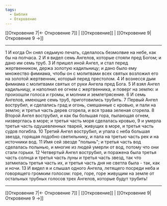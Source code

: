 ```yaml
---
tags:
  - Библия
  - Откровение
---
```

[[Откровение 7|← Откровение 7]] | [[Откровение]] | [[Откровение 9|Откровение 9 →]]

---
1 И когда Он снял седьмую печать, сделалось безмолвие на небе, как бы на полчаса.
2 И я видел семь Ангелов, которые стояли пред Богом; и дано им семь труб.
3 И пришел иной Ангел, и стал перед жертвенником, держа золотую кадильницу; и дано было ему множество фимиама, чтобы он с молитвами всех святых возложил его на золотой жертвенник, который перед престолом.
4 И вознесся дым фимиама с молитвами святых от руки Ангела пред Бога.
5 И взял Ангел кадильницу, и наполнил ее огнем с жертвенника, и поверг на землю: и произошли голоса и громы, и молнии и землетрясение.
6 И семь Ангелов, имеющие семь труб, приготовились трубить.
7 Первый Ангел вострубил, и сделались град и огонь, смешанные с кровью, и пали на землю; и третья часть дерев сгорела, и вся трава зеленая сгорела.
8 Второй Ангел вострубил, и как бы большая гора, пылающая огнем, низверглась в море; и третья часть моря сделалась кровью,
9 и умерла третья часть одушевленных тварей, живущих в море, и третья часть судов погибла.
10 Третий Ангел вострубил, и упала с неба большая звезда, горящая подобно светильнику, и пала на третью часть рек и на источники вод.
11 Имя сей звезде "полынь"; и третья часть вод сделалась полынью, и многие из людей умерли от вод, потому что они стали горьки.
12 Четвертый Ангел вострубил, и поражена была третья часть солнца и третья часть луны и третья часть звезд, так что затмилась третья часть их, и третья часть дня не светла была - так, как и ночи.
13 И видел я и слышал одного Ангела, летящего посреди неба и говорящего громким голосом: горе, горе, горе живущим на земле от остальных трубных голосов трех Ангелов, которые будут трубить!

---
[[Откровение 7|← Откровение 7]] | [[Откровение]] | [[Откровение 9|Откровение 9 →]]